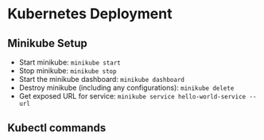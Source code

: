 # Kubernetes Deployment #

## Minikube Setup ##

- Start minikube: `minikube start`
- Stop minikube: `minikube stop`
- Start the minikube dashboard: `minikube dashboard`
- Destroy minikube (including any configurations): `minikube delete`
- Get exposed URL for service: `minikube service hello-world-service --url`

## Kubectl commands ##

